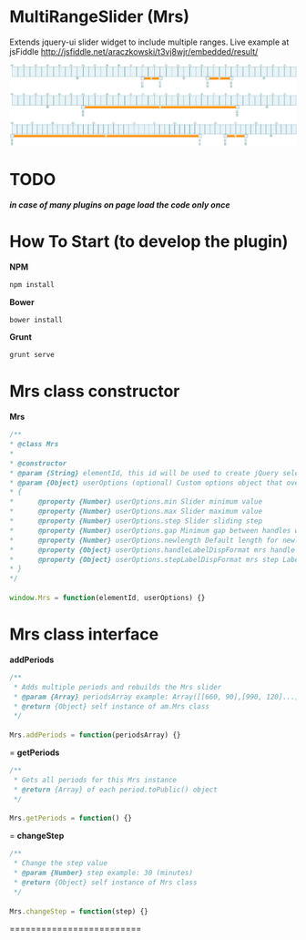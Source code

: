 MultiRangeSlider (Mrs)
===================

Extends jquery-ui slider widget to include multiple ranges.
Live example at jsFiddle http://jsfiddle.net/araczkowski/t3vj8wjr/embedded/result/


![alt tag](https://raw.githubusercontent.com/araczkowski/MultiRangeSlider/master/app/images/MultiRangeSlider.png)


TODO
===========================

***in case of many plugins on page load the code only once***


How To Start (to develop the plugin)
===========================

**NPM**
```javascript
npm install
```

**Bower**
```javascript
bower install
```

**Grunt**
```javascript
grunt serve
```


Mrs class constructor
===========================
**Mrs**
```javascript
/**
* @class Mrs
*
* @constructor
* @param {String} elementId, this id will be used to create jQuery selector
* @param {Object} userOptions (optional) Custom options object that overrides default
* {
*      @property {Number} userOptions.min Slider minimum value
*      @property {Number} userOptions.max Slider maximum value
*      @property {Number} userOptions.step Slider sliding step
*      @property {Number} userOptions.gap Minimum gap between handles when add/remove range controls are visible
*      @property {Number} userOptions.newlength Default length for newly created range. Will be adjusted between surrounding handles if not fitted
*      @property {Object} userOptions.handleLabelDispFormat mrs handle label format default hh24:mi
*      @property {Object} userOptions.stepLabelDispFormat mrs step Label format default hh24
* }
*/

window.Mrs = function(elementId, userOptions) {}
```


Mrs class interface
=========================


**addPeriods**
```javascript
/**
 * Adds multiple periods and rebuilds the Mrs slider
 * @param {Array} periodsArray example: Array([[660, 90],[990, 120]...])
 * @return {Object} self instance of am.Mrs class
 */

Mrs.addPeriods = function(periodsArray) {}
```

=
**getPeriods**
```javascript
/**
 * Gets all periods for this Mrs instance
 * @return {Array} of each period.toPublic() object
 */

Mrs.getPeriods = function() {}
```


=
**changeStep**
```javascript
/**
 * Change the step value
 * @param {Number} step example: 30 (minutes)
 * @return {Object} self instance of Mrs class
 */

Mrs.changeStep = function(step) {}
```

=========================




